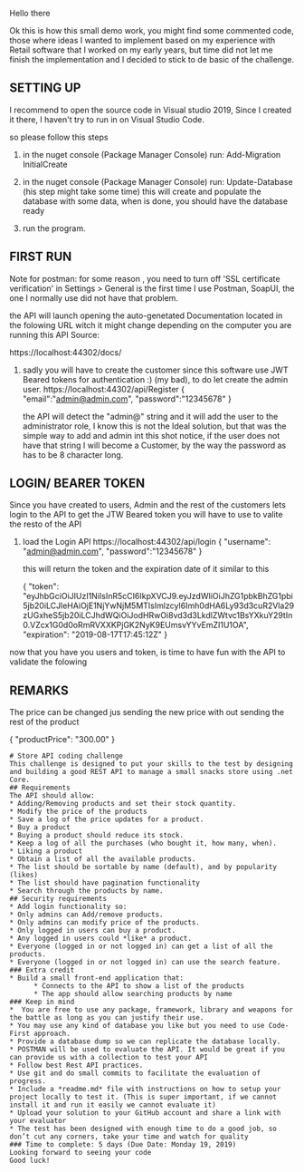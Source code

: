 ﻿Hello there

Ok this is how this small demo work, you might find some commented code, those where ideas I wanted to implement based on my experience with Retail software that I worked on my early years, but time did not let me finish the implementation and I decided to stick to de basic of the challenge.

SETTING UP
----------------------------------------------------------------------------------
I recommend to open the source code in Visual studio 2019, Since I created it there, I haven't try to run in on Visual Studio Code.

so please follow this steps

1. in the nuget console (Package Manager Console) run: Add-Migration InitialCreate
2. in the nuget console (Package Manager Console) run: Update-Database (his step might take some time)
	this will create and populate the database with some data, when is done, you should have the database ready

3. run the program.

FIRST RUN 
----------------------------------------------------------------------------------
Note for postman: for some reason , you need to turn off 'SSL certificate verification' in Settings > General
is the first time I use Postman, SoapUI, the one I normally use did not have that problem.

the API will launch opening the auto-genetated Documentation located in the folowing URL witch it might change depending on the computer you are running this API Source:

https://localhost:44302/docs/

1. sadly you will have to create the customer since this software use JWT Beared tokens for authentication :) (my bad), to do let create the admin user.
	https://localhost:44302/api/Register
	{
		"email":"admin@admin.com",
		"password":"12345678"
	}

	the API will detect the "admin@" string and it will add the user to the administrator role, I know this is not the Ideal solution, but that was the simple way to add and admin int this shot notice, if the user does not have that string I will become a Customer, by the way the password as has to be 8 character long.

LOGIN/ BEARER TOKEN
----------------------------------------------------------------------------------
Since you have created to users, Admin and the rest of the customers lets login to the API to get the JTW Beared token you will have to use to valite the resto of the API

1. load the Login API
	https://localhost:44302/api/login
	{
		"username": "admin@admin.com",
		"password":"12345678"
	}
	
	this will return the token and the expiration date of it similar to this
	
	{
		"token": "eyJhbGciOiJIUzI1NiIsInR5cCI6IkpXVCJ9.eyJzdWIiOiJhZG1pbkBhZG1pbi5jb20iLCJleHAiOjE1NjYwNjM5MTIsImlzcyI6Imh0dHA6Ly93d3cuR2Vla29zUGxheS5jb20iLCJhdWQiOiJodHRwOi8vd3d3LkdlZWtvc1BsYXkuY29tIn0.VZcx1G0d0oRmRVXXKPjGK2NyK9EUmsvYYvEmZI1U1OA",
		"expiration": "2019-08-17T17:45:12Z"
	}

now that you have you users and token, is time to have fun with the API to validate the folowing

REMARKS
----------------------------------------------------------------------------------
The price can be changed jus sending the new price with out sending the rest of the product 

{
   "productPrice": "300.00"
}





	# Store API coding challenge
	This challenge is designed to put your skills to the test by designing and building a good REST API to manage a small snacks store using .net Core.
	## Requirements
	The API should allow:
	* Adding/Removing products and set their stock quantity.
	* Modify the price of the products
	* Save a log of the price updates for a product.
	* Buy a product
	* Buying a product should reduce its stock.
	* Keep a log of all the purchases (who bought it, how many, when).
	* Liking a product
	* Obtain a list of all the available products.
	* The list should be sortable by name (default), and by popularity (likes) 
	* The list should have pagination functionality
	* Search through the products by name.
	## Security requirements
	* Add login functionality so: 
	* Only admins can Add/remove products.
	* Only admins can modify price of the products.
	* Only logged in users can buy a product.
	* Any logged in users could *like* a product.
	* Everyone (logged in or not logged in) can get a list of all the products.
	* Everyone (logged in or not logged in) can use the search feature.
	### Extra credit
	* Build a small front-end application that:
		  * Connects to the API to show a list of the products
		  * The app should allow searching products by name 
	### Keep in mind
	*  You are free to use any package, framework, library and weapons for the battle as long as you can justify their use.
	* You may use any kind of database you like but you need to use Code-First approach.
	* Provide a database dump so we can replicate the database locally.
	* POSTMAN will be used to evaluate the API. It would be great if you can provide us with a collection to test your API
	* Follow best Rest API practices.
	* Use git and do small commits to facilitate the evaluation of progress.
	* Include a *readme.md* file with instructions on how to setup your project locally to test it. (This is super important, if we cannot install it and run it easily we cannot evaluate it)
	* Upload your solution to your GitHub account and share a link with your evaluator
	* The test has been designed with enough time to do a good job, so don’t cut any corners, take your time and watch for quality
	### Time to complete: 5 days (Due Date: Monday 19, 2019)
	Looking forward to seeing your code
	Good luck!